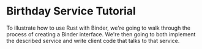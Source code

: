# Birthday Service Tutorial

To illustrate how to use Rust with Binder, we're going to walk through the
process of creating a Binder interface. We're then going to both implement the
described service and write client code that talks to that service.
